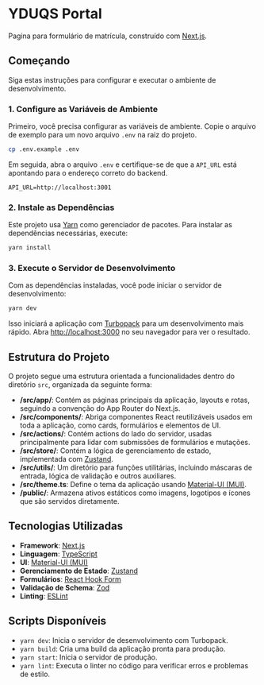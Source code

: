 # YDUQS Portal

Pagina para formulário de matrícula, construído com [Next.js](https://nextjs.org).

## Começando

Siga estas instruções para configurar e executar o ambiente de desenvolvimento.

### 1. Configure as Variáveis de Ambiente

Primeiro, você precisa configurar as variáveis de ambiente. Copie o arquivo de exemplo para um novo arquivo `.env` na raiz do projeto.

```bash
cp .env.example .env
```

Em seguida, abra o arquivo `.env` e certifique-se de que a `API_URL` está apontando para o endereço correto do backend.

```
API_URL=http://localhost:3001
```

### 2. Instale as Dependências

Este projeto usa [Yarn](https://yarnpkg.com) como gerenciador de pacotes. Para instalar as dependências necessárias, execute:

```bash
yarn install
```

### 3. Execute o Servidor de Desenvolvimento

Com as dependências instaladas, você pode iniciar o servidor de desenvolvimento:

```bash
yarn dev
```

Isso iniciará a aplicação com [Turbopack](https://turbo.build/pack) para um desenvolvimento mais rápido. Abra [http://localhost:3000](http://localhost:3000) no seu navegador para ver o resultado.

## Estrutura do Projeto

O projeto segue uma estrutura orientada a funcionalidades dentro do diretório `src`, organizada da seguinte forma:

-   **/src/app/**: Contém as páginas principais da aplicação, layouts e rotas, seguindo a convenção do App Router do Next.js.
-   **/src/components/**: Abriga componentes React reutilizáveis usados em toda a aplicação, como cards, formulários e elementos de UI.
-   **/src/actions/**: Contém actions do lado do servidor, usadas principalmente para lidar com submissões de formulários e mutações.
-   **/src/store/**: Contém a lógica de gerenciamento de estado, implementada com [Zustand](https://github.com/pmndrs/zustand).
-   **/src/utils/**: Um diretório para funções utilitárias, incluindo máscaras de entrada, lógica de validação e outros auxiliares.
-   **/src/theme.ts**: Define o tema da aplicação usando [Material-UI (MUI)](https://mui.com/).
-   **/public/**: Armazena ativos estáticos como imagens, logotipos e ícones que são servidos diretamente.

## Tecnologias Utilizadas

-   **Framework**: [Next.js](https://nextjs.org)
-   **Linguagem**: [TypeScript](https://www.typescriptlang.org)
-   **UI**: [Material-UI (MUI)](https://mui.com/)
-   **Gerenciamento de Estado**: [Zustand](https://github.com/pmndrs/zustand)
-   **Formulários**: [React Hook Form](https://react-hook-form.com)
-   **Validação de Schema**: [Zod](https://zod.dev)
-   **Linting**: [ESLint](https://eslint.org)

## Scripts Disponíveis

-   `yarn dev`: Inicia o servidor de desenvolvimento com Turbopack.
-   `yarn build`: Cria uma build da aplicação pronta para produção.
-   `yarn start`: Inicia o servidor de produção.
-   `yarn lint`: Executa o linter no código para verificar erros e problemas de estilo.
